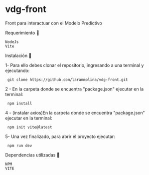 # vdg-front
Front para interactuar con el Modelo Predictivo


Requerimiento 🔧
    
    NodeJs
    Vite

Instalación 🔧

1- Para ello debes clonar el repositorio, ingresando a una terminal y ejecutando:

     git clone https://github.com/larammolina/vdg-front.git
    
    
2 - En la carpeta donde se encuentra "package.json" ejecutar en la terminal:

     npm install
      
      
4 - (instalar axios)En la carpeta donde se encuentra "package.json" ejecutar en la terminal:


     npm init vite@latest
      
      
5- Una vez finalizado, para abrir el proyecto ejecutar:

     npm run dev

Dependencias utilizadas 🔧

    NPM
    VITE




